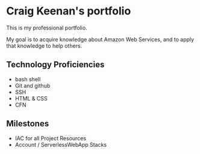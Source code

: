 # Craig Keenan's portfolio

This is my professional portfolio.

My goal is to acquire knowledge about Amazon Web Services, and to apply that knowledge to help others.

## Technology Proficiencies

- bash shell
- Git and github
- SSH
- HTML & CSS
- CFN

## Milestones
- IAC for all Project Resources
- Account / ServerlessWebApp Stacks
